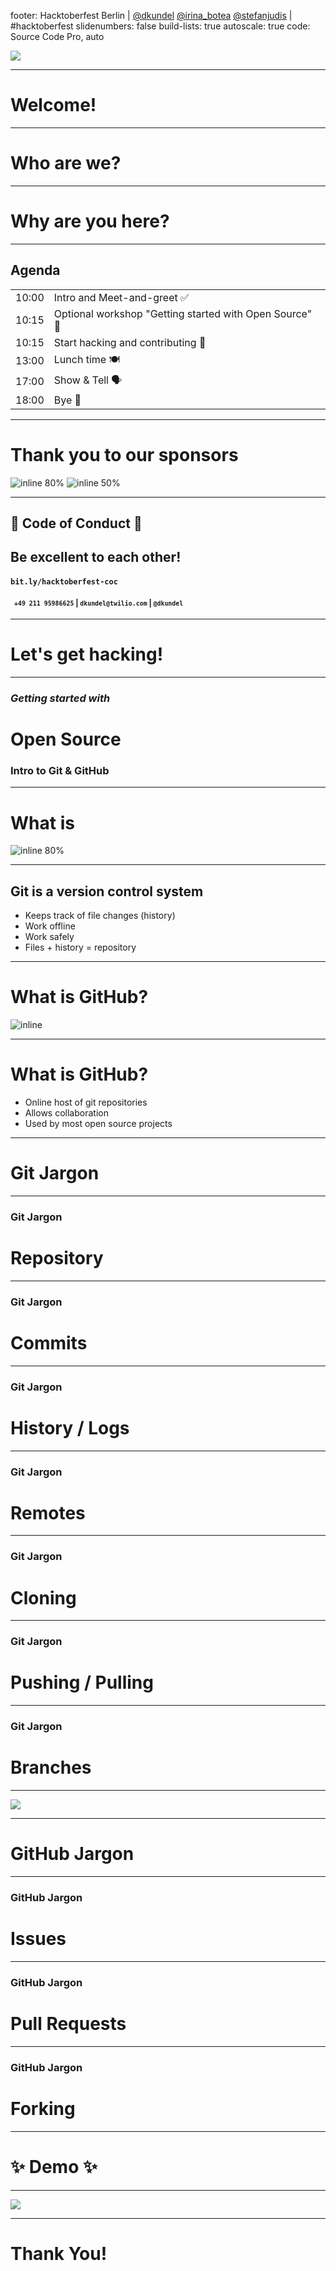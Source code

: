 footer: Hacktoberfest Berlin | [@dkundel](https://twitter.com/dkundel) [@irina_botea](https://twitter.com/irina_botea) [@stefanjudis](https://twitter.com/stefanjudis) | #hacktoberfest
slidenumbers: false
build-lists: true
autoscale: true
code: Source Code Pro, auto

![](images/hacktoberfest.png)

---

# Welcome!

---

# Who are we?

---

# Why are you here?

---

## Agenda

| | |
|---|---|
| 10:00 | Intro and Meet-and-greet ✅ |
| 10:15 | Optional workshop "Getting started with Open Source" 📝  |
| 10:15 | Start hacking and contributing 🙌 |
| 13:00 | Lunch time 🍽 |
| 17:00 | Show & Tell 🗣 |
| 18:00 | Bye 👋 |

---

# Thank you to our sponsors

![inline 80%](images/contentful.png)
![inline 50%](../images/Twilio_logo_white.png)

---

## 💖 Code of Conduct 💖

## Be excellent to each other!

#### `bit.ly/hacktoberfest-coc`

#### <sub>`	+49 211 95986625` | `dkundel@twilio.com` | `@dkundel`</sub>

---

# Let's get hacking!

---

### _Getting started with_
# Open Source
### Intro to Git & GitHub

---

# What is

![inline 80%](https://git-scm.com/images/logos/downloads/Git-Logo-2Color.png)

---

## Git is a version control system

- Keeps track of file changes (history)
- Work offline
- Work safely
- Files + history = repository

---

# What is GitHub?

![inline](https://assets-cdn.github.com/images/modules/logos_page/Octocat.png)

---

# What is GitHub?

- Online host of git repositories
- Allows collaboration
- Used by most open source projects

---

# Git Jargon

---

### Git Jargon
# Repository

---

### Git Jargon
# Commits

---

### Git Jargon
# History / Logs

---

### Git Jargon
# Remotes

---

### Git Jargon
# Cloning

---

### Git Jargon
# Pushing / Pulling

---

### Git Jargon
# Branches

---

![](https://i.imgur.com/YG8In8X.png)

---

# GitHub Jargon

---

### GitHub Jargon
# Issues

---

### GitHub Jargon
# Pull Requests

---

### GitHub Jargon
# Forking

---

# ✨ Demo ✨

---

![](images/github-desktop.png)

---

# Thank You!
